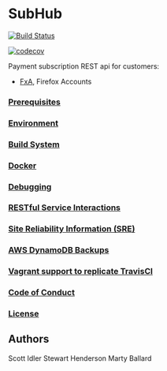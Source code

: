 # SubHub

[![Build Status](https://travis-ci.org/mozilla/subhub.svg?branch=master)](https://travis-ci.org/mozilla/subhub)


[![codecov](https://codecov.io/gh/mozilla/subhub/branch/master/graph/badge.svg)](https://codecov.io/gh/mozilla/subhub)


Payment subscription REST api for customers:
- [FxA](https://github.com/mozilla/fxa), Firefox Accounts

### [Prerequisites](./docs/prerequisites.md)

### [Environment](./docs/environment.md)

### [Build System](./docs/doit.md)

### [Docker](./docs/docker.md)

### [Debugging](./docs/debugging.md)

### [RESTful Service Interactions](./docs/rest.md)

### [Site Reliability Information (SRE)](./docs/sre_info.md)

### [AWS DynamoDB Backups](./docs/backups.md)

### [Vagrant support to replicate TravisCI](./docs/vagrant.md)

### [Code of Conduct](./CODE_OF_CONDUCT.md)

### [License](./LICENSE.md)

## Authors

Scott Idler  Stewart Henderson Marty Ballard
